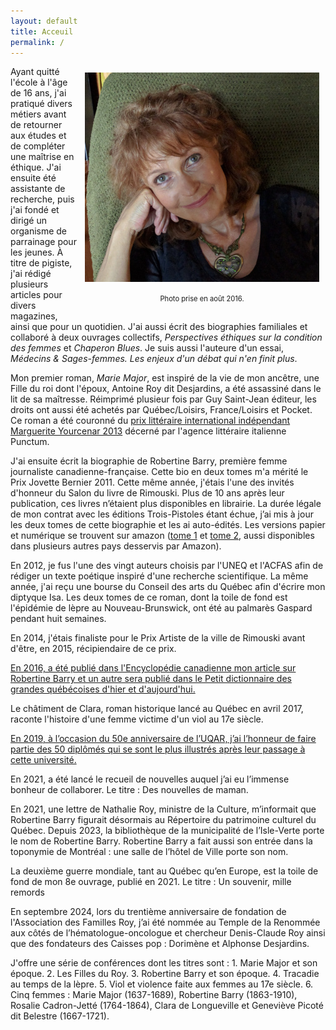 ```yaml
---
layout: default
title: Acceuil
permalink: /
---
```


<div style='float:right; padding: 10px; font-size: 0.8em; text-align: center'>
  <img style="padding-bottom:0.5em;" src="images/2016-08-07 07.30.31-small.jpg" alt='photo'><br/>
  <p>Photo prise en août 2016.</p>
</div>

Ayant quitté l'école à l'âge de 16 ans, j'ai pratiqué divers métiers avant de retourner aux études et de compléter une maîtrise en éthique. J'ai ensuite été assistante de recherche, puis j'ai fondé et dirigé un organisme de parrainage pour les jeunes. À titre de pigiste, j'ai rédigé plusieurs articles pour divers magazines, ainsi que pour un quotidien. J'ai aussi écrit des biographies familiales et collaboré à deux ouvrages collectifs, *Perspectives éthiques sur la condition des femmes* et *Chaperon Blues*. Je suis aussi l'auteure d'un essai, *Médecins & Sages-femmes. Les enjeux d'un débat qui n'en finit plus*.

Mon premier roman, *Marie Major*, est inspiré de la vie de mon ancêtre, une Fille du roi dont l'époux, Antoine Roy dit Desjardins, a été assassiné dans le lit de sa maîtresse. Réimprimé plusieur fois par Guy Saint-Jean éditeur, les droits ont aussi été achetés par Québec/Loisirs, France/Loisirs et Pocket. Ce roman a été couronné du [prix littéraire international indépendant Marguerite Yourcenar 2013](http://ici.radio-canada.ca/nouvelles/arts_et_spectacles/2013/08/14/001-sergine-desjardins-recoit-un-prix-litteraire.shtml) décerné par l'agence littéraire italienne Punctum.

J'ai ensuite écrit la biographie de Robertine Barry, première femme journaliste canadienne-française. Cette bio en deux tomes m'a mérité le Prix Jovette
Bernier 2011. Cette même année, j'étais l'une des invités d'honneur du Salon du livre de Rimouski. Plus de 10 ans après leur publication, ces livres
n’étaient plus disponibles en librairie. La durée légale de mon contrat avec les éditions Trois-Pistoles étant échue, j’ai mis à jour les deux tomes de cette biographie et les ai auto-édités. Les versions papier et numérique se trouvent sur amazon ([tome 1](https://www.amazon.ca/-/fr/Sergine-Desjardins-ebook/dp/B08FF456RF/ref=sr_1_1?__mk_fr_CA=%C3%85M%C3%85%C5%BD%C3%95%C3%91&crid=1O1VA2H25J05&dchild=1&keywords=robertine+barry+tome+1&qid=1598537092&sprefix=Robertine+Barry%2Caps%2C144&sr=8-1) et [tome 2](https://www.amazon.ca/-/fr/Sergine-Desjardins-ebook/dp/B08FL86DHW/ref=sr_1_1?__mk_fr_CA=%C3%85M%C3%85%C5%BD%C3%95%C3%91&dchild=1&keywords=robertine+barry+tome+2&qid=1598537119&sr=8-1), aussi disponibles dans plusieurs autres pays desservis par Amazon).

En 2012, je fus l'une des vingt auteurs choisis par l'UNEQ et l'ACFAS afin de rédiger un texte poétique inspiré d'une recherche scientifique. La même année, j'ai reçu une bourse du Conseil des arts du Québec afin d'écrire mon diptyque Isa. Les deux tomes de ce roman, dont la toile de fond est l'épidémie de lèpre au Nouveau-Brunswick, ont été au palmarès Gaspard pendant huit semaines.

En 2014, j'étais finaliste pour le Prix Artiste de la ville de Rimouski avant d'être, en 2015, récipiendaire de ce prix.

[En 2016, a été publié dans l'Encyclopédie canadienne mon article sur Robertine Barry et un autre sera publié dans le Petit dictionnaire des grandes québécoises d'hier et d'aujourd'hui.](https://www.thecanadianencyclopedia.ca/fr/article/robertine-barry-francoise)

Le châtiment de Clara, roman historique lancé au Québec en avril 2017, raconte l'histoire d'une femme victime d'un viol au 17e siècle.

[En 2019, à l’occasion du 50e anniversaire de l’UQAR, j’ai l’honneur de faire partie des 50 diplômés qui se sont le plus illustrés après leur passage à cette université.](https://fr.calameo.com/books/000879539931cf2b0f894)

En 2021, a été lancé le recueil de nouvelles auquel j’ai eu l’immense bonheur de collaborer. Le titre : Des nouvelles de maman.

En 2021, une lettre de Nathalie Roy, ministre de la Culture, m’informait que Robertine Barry figurait désormais au Répertoire du patrimoine culturel du Québec. Depuis 2023, la bibliothèque de la municipalité de l’Isle-Verte porte le nom de Robertine Barry. Robertine Barry a fait aussi son entrée dans la toponymie de Montréal : une salle de l’hôtel de Ville porte son nom.

La deuxième guerre mondiale, tant au Québec qu’en Europe, est la toile de fond de mon 8e ouvrage, publié en 2021. Le titre : Un souvenir, mille remords

En septembre 2024, lors du trentième anniversaire de fondation de l'Association des Familles Roy, j’ai été nommée au Temple de la Renommée aux côtés de l’hématologue-oncologue et chercheur Denis-Claude Roy ainsi que des fondateurs des Caisses pop : Dorimène et Alphonse Desjardins.

J'offre une série de conférences dont les titres sont : 1. Marie Major et son époque. 2. Les Filles du Roy. 3. Robertine Barry et son époque. 4. Tracadie au temps de la lèpre. 5. Viol et violence faite aux femmes au 17e siècle. 6. Cinq femmes : Marie Major (1637-1689), Robertine Barry (1863-1910), Rosalie Cadron-Jetté (1764-1864), Clara de Longueville et Geneviève Picoté dit Belestre (1667-1721).
